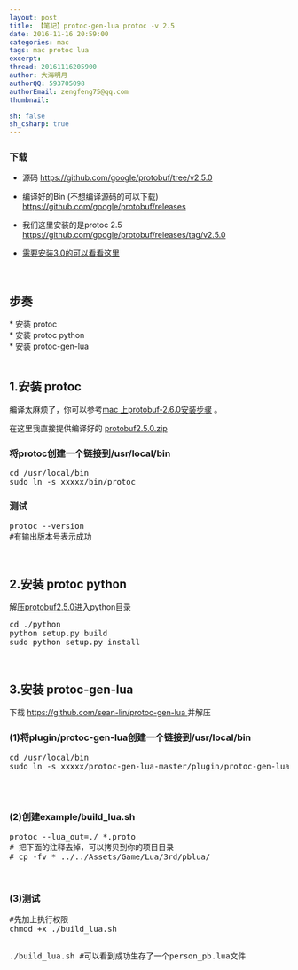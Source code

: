 ```yaml
---
layout: post
title: 【笔记】protoc-gen-lua protoc -v 2.5
date: 2016-11-16 20:59:00
categories: mac
tags: mac protoc lua
excerpt: 
thread: 20161116205900
author: 大海明月
authorQQ: 593705098
authorEmail: zengfeng75@qq.com
thumbnail:

sh: false
sh_csharp: true
---
```


<p>

<h3 class="nav2">下载</h3>

* 源码 		<a href="https://github.com/google/protobuf/tree/v2.5.0" target="_blank">https://github.com/google/protobuf/tree/v2.5.0</a> <br>


* 编译好的Bin (不想编译源码的可以下载) 		<a href="https://github.com/google/protobuf/releases" target="_blank">https://github.com/google/protobuf/releases</a> <br>

* 我们这里安装的是protoc 2.5 <a href="https://github.com/google/protobuf/releases/tag/v2.5.0" target="_blank">https://github.com/google/protobuf/releases/tag/v2.5.0</a> <br>


* <a href="http://www.cnblogs.com/ghj1976/p/5435565.html" target="_blank">需要安装3.0的可以看看这里</a> <br>

<p>

<br>


<h2 class="nav2">步奏</h2>
* 安装 protoc <br>
* 安装 protoc python <br>
* 安装 protoc-gen-lua <br>

<br>


<h2 class="nav1">1.安装 protoc</h2>
<p>
编译太麻烦了，你可以参考<a href="http://blog.csdn.net/zhangyuehuan/article/details/51226066" target="_blank">mac 上protobuf-2.6.0安装步骤</a> 。
</p>

<p>
在这里我直接提供编译好的 <a href="/assets/down/protobuf2.5.0.zip" target="_blank">protobuf2.5.0.zip</a>
</p>

<h3>将protoc创建一个链接到/usr/local/bin </h3>
<pre>
cd /usr/local/bin
sudo ln -s xxxxx/bin/protoc
</pre>

<h3>测试 </h3>
<pre>
protoc --version
#有输出版本号表示成功
</pre>


<br>

<h2 class="nav1">2.安装 protoc python</h2>
解压<a href="https://github.com/google/protobuf/releases/tag/v2.5.0" target="_blank">protobuf2.5.0</a>进入python目录

<pre>
cd ./python
python setup.py build
sudo python setup.py install
</pre>

<br>


<h2 class="nav1">3.安装 protoc-gen-lua</h2>
下载 <a href="https://github.com/sean-lin/protoc-gen-lua">https://github.com/sean-lin/protoc-gen-lua </a> 并解压

<br>
<h3>(1)将plugin/protoc-gen-lua创建一个链接到/usr/local/bin </h3>
<pre>
cd /usr/local/bin
sudo ln -s xxxxx/protoc-gen-lua-master/plugin/protoc-gen-lua
</pre>


<br>
<br>
<h3>(2)创建example/build_lua.sh </h3>
<pre>
protoc --lua_out=./ *.proto
# 把下面的注释去掉，可以拷贝到你的项目目录
# cp -fv * ../../Assets/Game/Lua/3rd/pblua/
</pre>

<br>
<h3>(3)测试 </h3>
<pre>
#先加上执行权限
chmod +x ./build_lua.sh  

./build_lua.sh 
#可以看到成功生存了一个person_pb.lua文件
</pre>






